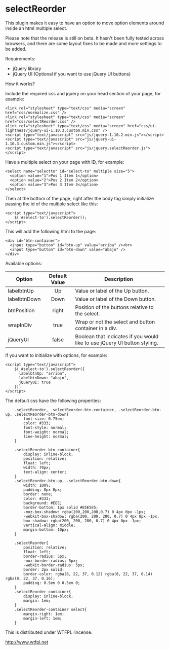 selectReorder
=============

This plugin makes it easy to have an option to move option elements around inside an html multiple select.

Please note that the release is still on beta. It hasn't been fully tested across browsers, and there are some layout fixes to be made and more settings to be added.

Requirements:

- jQuery library
- jQuery UI (Optional if you want to use jQuery UI buttons)

How it works?

Include the required css and jquery on your head section of your page, for example:

```
<link rel="stylesheet" type="text/css" media="screen" href="css/normalize.css" />
<link rel="stylesheet" type="text/css" media="screen" href="css/selectReorder.css" />
<link rel="stylesheet" type="text/css" media="screen" href="css/ui-lightness/jquery-ui-1.10.3.custom.min.css" />
<script type="text/javascript" src="js/jquery-1.10.2.min.js"></script>
<script type="text/javascript" src="js/jquery-ui-1.10.3.custom.min.js"></script>
<script type="text/javascript" src="js/jquery.selectReorder.js"></script>
```

Have a multiple select on your page with ID, for example:

```
<select name="selectto" id="select-to" multiple size="5">
  <option value="1">Pos 1 Item 1</option>
  <option value="2">Pos 2 Item 2</option>
  <option value="3">Pos 3 Item 3</option>
</select>
```    

Then at the bottom of the page, right after the body tag simply initialize passing the id of the multiple select like this:

```	
<script type="text/javascript">
	$('#select-to').selectReorder();
</script>
```

This will add the following html to the page:

```
<div id="btn-container">
  <input type="button" id="btn-up" value="arriba" /><br>
  <input type="button" id="btn-down" value="abajo" />
</div>
```

Available options:

|Option          |Default Value|Description								  |
|----------------|:-----------:|--------------------------------------------------------------------------|
|labelbtnUp      |Up           |Value or label of the Up button. 					  |
|labelbtnDown    |Down         |Value or label of the Down button. 					  |
|btnPosition     |right        |Position of the buttons relative to the select.				  |  
|wrapInDiv     |true         |Wrap or not the select and button container in a div.                                          |   
|jQueryUI        |false        |Boolean that indicates if you would like to use jQuery UI button styling. |

If you want to initialize with options, for example:

```
<script type="text/javascript">
	$('#select-to').selectReorder({
	  labelbtnUp: "arriba", 
	  labelbtnDown: "abajo", 
	  jQueryUI: true
	});
</script>
```

The default css have the following properties:

```
	.selectReorder, .selectReorder-btn-container, .selectReorder-btn-up, .selectReorder-btn-down{
		font-size: 0.75em;
		color: #333;
		font-style: normal;
		font-weight: normal;
		line-height: normal;
	}

	.selectReorder-btn-container{
		display: inline-block;
		position: relative;
		float: left;
		width: 70px;
		text-align: center;
	}
	.selectReorder-btn-up, .selectReorder-btn-down{
		width: 100%;
		padding: 8px 8px;
		border: none;
		color: #333;
		background: #EEE;
		border-bottom: 1px solid #E5E5E5;
		-moz-box-shadow: rgba(200,200,200,0.7) 0 4px 0px -1px;
		-webkit-box-shadow: rgba(200, 200, 200, 0.7) 0 4px 0px -1px;
		box-shadow: rgba(200, 200, 200, 0.7) 0 4px 0px -1px;
		vertical-align: middle;
		margin-bottom: 10px;
	}

	.selectReorder{
		position: relative;
		float: left;
		border-radius: 5px;
		-moz-border-radius: 5px;
		-webkit-border-radius: 5px;
		border: 2px solid;
		border-color: rgba(8, 22, 37, 0.12) rgba(8, 22, 37, 0.14) rgba(8, 22, 37, 0.16);
		padding: 0.5em 0 0.5em 0;
	}
	.selectReorder-container{
		display: inline-block;
		margin: 1em;
	}
	.selectReorder-container select{
		margin-right: 1em;
		margin-left: 1em;
	}
```

This is distributed under WTFPL lincense.

http://www.wtfpl.net


